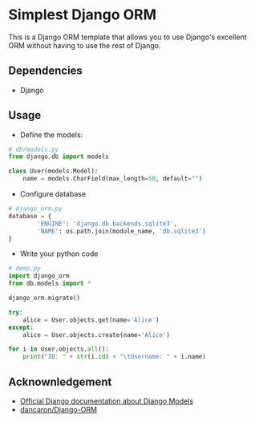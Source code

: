 Simplest Django ORM
====
This is a Django ORM template that allows you to use Django's excellent ORM without having to use the rest of Django.

Dependencies
----
* Django

Usage
----

* Define the models:
```python
# db/models.py
from django.db import models

class User(models.Model):
    name = models.CharField(max_length=50, default="")
```

* Configure database
```python
# django_orm.py
database = {
        'ENGINE': 'django.db.backends.sqlite3',
        'NAME': os.path.join(module_name, 'db.sqlite3')
}
```

* Write your python code
```python
# demo.py
import django_orm
from db.models import *

django_orm.migrate()

try:
    alice = User.objects.get(name='Alice')
except:
    alice = User.objects.create(name='Alice')

for i in User.objects.all():
    print("ID: " + str(i.id) + "\tUsername: " + i.name)

```

Acknownledgement
----
* [Official Django documentation about Django Models](https://docs.djangoproject.com/en/2.0/topics/db/models/)
* [dancaron/Django-ORM](https://github.com/dancaron/Django-ORM)
